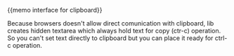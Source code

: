 {{memo interface for clipboard}}

Because browsers doesn't allow direct comunication with clipboard, lib creates hidden textarea which always hold text for copy (ctr-c) operation. So you can't set text directly to clipboard but you can place it ready for ctrl-c operation. 


